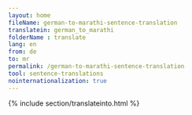 ```yaml
---
layout: home
fileName: german-to-marathi-sentence-translation
translatein: german_to_marathi
folderName : translate
lang: en
from: de
to: mr
permalink: /german-to-marathi-sentence-translation
tool: sentence-translations
nointernationalization: true
---
```

{% include section/translateinto.html %}
